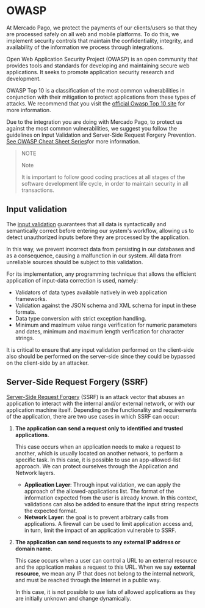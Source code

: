 # OWASP

At Mercado Pago, we protect the payments of our clients/users so that they are processed safely on all web and mobile platforms. To do this, we implement security controls that maintain the confidentiality, integrity, and availability of the information we process through integrations.
    
Open Web Application Security Project (OWASP) is an open community that provides tools and standards for developing and maintaining secure web applications. It seeks to promote application security research and development. 

OWASP Top 10 is a classification of the most common vulnerabilities in conjunction with their mitigation to protect applications from these types of attacks. We recommend that you visit the [official Owasp Top 10 site](https://owasp.org/www-project-top-ten/) for more information.

Due to the integration you are doing with Mercado Pago, to protect us against the most common vulnerabilities, we suggest you follow the guidelines on Input Validation and Server-Side Request Forgery Prevention. [See OWASP Cheat Sheet Series](https://cheatsheetseries.owasp.org/index.html)for more information.

>NOTE
>
>Note
>
>It is important to follow good coding practices at all stages of the software development life cycle, in order to maintain security in all transactions. 


## Input validation

The [input validation](https://cheatsheetseries.owasp.org/cheatsheets/Input_Validation_Cheat_Sheet.html) guarantees that all data is syntactically and semantically correct before entering our system's workflow, allowing us to detect unauthorized inputs before they are processed by the application.

In this way, we prevent incorrect data from persisting in our databases and as a consequence, causing a malfunction in our system. All data from unreliable sources should be subject to this validation. 

For its implementation, any programming technique that allows the efficient application of input-data correction is used, namely:

* Validators of data types available natively in web application frameworks.
* Validation against the JSON schema and XML schema for input in these formats.
* Data type conversion with strict exception handling.
* Minimum and maximum value range verification for numeric parameters and dates, minimum and maximum length verification for character strings.

It is critical to ensure that any input validation performed on the client-side also should be performed on the server-side since they could be bypassed on the client-side by an attacker. 


## Server-Side Request Forgery (SSRF)

[Server-Side Request Forgery](https://cheatsheetseries.owasp.org/cheatsheets/Server_Side_Request_Forgery_Prevention_Cheat_Sheet.html) (SSRF) is an attack vector that abuses an application to interact with the internal and/or external network, or with our application machine itself. Depending on the functionality and requirements of the application, there are two use cases in which SSRF can occur:


1. **The application can send a request only to identified and trusted applications**.

      This case occurs when an application needs to make a request to another, which is usually located on another network, to perform a specific task. In this case, it is possible to use an app-allowed-list approach. We can protect ourselves through the Application and Network layers. 

     * **Application Layer**: Through input validation, we can apply the approach of the allowed-applications list. The format of the information expected from the user is already known. In this context, validations can also be added to ensure that the input string respects the expected format. 
     * **Network Layer:** the goal is to prevent arbitrary calls from applications. A firewall can be used to limit application access and, in turn, limit the impact of an application vulnerable to SSRF. 


2. **The application can send requests to any external IP address or domain name**.

     This case occurs when a user can control a URL to an external resource and the application makes a request to this URL. When we say **external resource**, we mean any IP that does not belong to the internal network, and must be reached through the Internet in a public way. 

     In this case, it is not possible to use lists of allowed applications as they are initially unknown and change dynamically. 